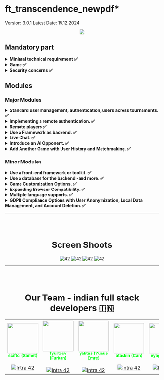 # ft_transcendence_newpdf*

Version: 3.0.1
Latest Date: 15.12.2024

<p align="center">
    <img src="https://i.hizliresim.com/ctrhatw.png"/>
</p>



## Mandatory part

<details>
      <summary> <b> Minimal technical requirement ✅</b></summary>
          <ul>
          <li>✅ The frontend should be developed using pure vanilla <b>Javascript.</b> </li>
          <li>✅ Your website must be a <b>single-page application.</b> The user should be able to use the
<b>Back</b> and <b>Forward</b> buttons of the browser. </li>
          <li>✅ Your website must be compatible with the latest stable up-to-date version of
Google Chrome . </li>
          <li>✅ The user should encounter no unhandled errors and no warnings when browsing the
website. </li>
          <li>✅ Everything must be launched with a single command line to run an autonomous
container provided by Docker. Example : docker-compose up --build </li>
          </ul>
</details>

<details>
      <summary> <b> Game ✅</b></summary>
      The main purpose of this website is to play Pong versus other players.
          <ul>
          <li>✅ Therefore, users must have the ability to participate in a live Pong game against
another player directly on the website. Both players will use the same keyboard.
The <b>Remote players module</b> can enhance this functionality with remote players.</li>
          <li>✅ A player must be able to play against another player, but it should also be possible
to propose a <b>tournament.</b> This tournament will consist of multiple players who
can take turns playing against each other. You have flexibility in how you implement
the tournament, but it must clearly display who is playing against whom and the
order of the players. </li>
          <li>✅ A <b>registration system</b> is required: at the start of a tournament, each player
must input their alias name. The aliases will be reset when a new tournament
begins. However, this requirement can be modified using the <b>Standard User
Management module.</b> </li>
          <li>✅ There must be a <b>matchmaking system:</b> the tournament system organize the
matchmaking of the participants, and announce the next fight. </li>
          <li>✅ All players must adhere to the same rules, which includes having identical paddle
speed. This requirement also applies when using AI; the AI must exhibit the same
speed as a regular player. </li>
          <li>✅ The game itself must be developed in accordance with the default frontend con-
straints (as outlined above), or you may choose to utilize the <b>FrontEnd module</b>,
or you have the option to override it with the <b>Graphics module.</b> While the visual
aesthetics can vary, it must still capture the essence of the <b>original Pong</b> (1972). </li>
          </ul>
</details>

<details>
      <summary> <b> Security concerns ✅</b></summary>
          <ul>
          <li>✅ Any password stored in your database, if applicable, must be <b>hashed.</b> </li>
          <li>✅ Your website must be protected against <b>SQL injections/XSS.</b> </li>
          <li>✅ If you have a backend or any other features, it is mandatory to enable an HTTPS
connection for all aspects (Utilize wss instead of ws...). </li>
          <li>✅ You must implement some form of validation for forms and any user input, either
within the base page if no backend is used or on the server side if a backend is
employed. </li>
          </ul>
          <b>Please make sure you use a strong password hashing algorithm.</b><br>
<b>For obvious security reasons, any credentials, API keys, env
variables etc... must be saved locally in a .env file and ignored by
git. Publicly stored credentials will lead you directly to a failure
of the project.</b>
</details>

## Modules
### Major Modules

  <details>
      <summary> <b> Standard user management, authentication, users across  tournaments. ✅</b></summary>
          <ul>
          <li>✅ Users can subscribe to  the website in a secure way. </li>
          <li>✅ Registered users can log  in in a secure way. </li>
          <li>✅ Users can select a  unique display name to play the tournaments. </li>
          <li>✅ Users can update their  information. </li>
          <li>✅ Users can upload an   avatar, with a default option if none is provided. </li>
          <li>✅ Users can add others as friends   and view their online status. </li>
          <li>✅ User profiles display stats,  such as wins and losses. </li>
          <li>✅ Each user has a <b>Match  History</b> including 1v1 games, dates, and relevant
          details, accessible to logged-in users.</li>
          </ul>
  </details>
  
  <details>
      <summary> <b>  Implementing a remote authentication. ✅</b></summary>
      In this major module, the goal is to implement the following  authentication system:
      <code>OAuth 2.0 authentication with 42</code>. Key features and objectives  include: <br>
      <b>Be carefull, the management of duplicate usernames/emails is at your
      discretion. You must provide a justification for your decision. </b>
          <ul>
          <li>✅ Integrate the   authentication system, allowing users to securely sign in. </li>
          <li>✅ Obtain the necessary  credentials and permissions from the authority to enable a secure  login. </li>
          <li>✅ Implement user-friendly   login and authorization flows that adhere to best practices and   security standards. </li>
          <li>✅ Ensure the secure   exchange of authentication tokens and user information between the web  application and the authentication provider. </li>
          </ul>
          This major module aims to get a remote user authentication, providing   users with
  a secure and convenient way to access the web application.
  </details>
  
  <details>
      <summary> <b> Remote players ✅</b></summary>
      It is possible to have two distant players. Each player is located on a   separated
  computer, accessing the same website and playing the same Pong game. <br>
  ✅ <i>Think about network issues, like unexpected disconnection or lag.
  You have to offer the best user experience possible. </i> (Not needed)
  </details>
  
  <details>
      <summary> <b> Use a Framework as backend. ✅</b></summary>
      In this major module, you are required to utilize a specific web framework  for your backend development, and that framework is <code>Django</code>.   <br>
  <i>You can create a backend without using the constraints of this module
  by using the default language/framework. However, this module will
  only be valid if you use the associated constraints. </i>
  </details>
  
  <details>
      <summary> <b> Live Chat. ✅</b></summary>
      You have to create a chat for your users in this module:
          <ul>
          <li>✅ The user should be able   to send <b>direct messages</b> to other users. </li>
          <li>✅ The user should be able to block  other users. This way, they will see no more messages from the account   they blocked. </li>
          <li>✅ The user should be able to  invite other users to play a Pong game through the chat interface. </li>
          <li>✅ The tournament system should be   able to warn users expected for the next game. </li>
          <li>✅ The user should be able   to access other players profiles through the chat interface. </li>
          </ul>
  </details>
  
  <details>
      <summary> <b> Introduce an AI Opponent. ✅</b></summary>
      In this major module, the objective is to incorporate an AI player into   the game. Notably, the use of the <b>A* algorithm</b> is not permitted for  this task. Key features and goals include:
          <ul>
          <li>✅ Develop an AI opponent  that provides a challenging and engaging gameplay experience for   users. </li>
          <li>✅ The AI must replicate   human behavior, meaning that in your AI implementation, you must  simulate keyboard input. The constraint here is that the AI can only   refresh its view of the game once per second, requiring it to   anticipate bounces and other actions. </li>
          <li>✅ The AI must utilize power-ups if you have chosen to implement the  Game customization options module.</li>
          <li>✅ Implement AI logic and  decision-making processes that enable the AI player to make  intelligent and strategic moves. </li>
          <li>✅ Explore alternative   algorithms and techniques to create an effective AI player without  relying on A*. </li>
          <li>✅ Ensure that the AI adapts to  different gameplay scenarios and user interactions. </li>
          </br>
          <b>This major module aims to enhance the game by introducing an AI   opponent that adds excitement and competitiveness without relying on  the A* algorithm.</b>
          </ul>
  </details>
  
  <details>
      <summary> <b> Add Another Game with User History and Matchmaking. ✅</b></summary>
      In this major module, the objective is to introduce a new game, distinct  from Pong, and incorporate features such as user history tracking and  matchmaking. Key features and goals include:
          <ul>
          <li>✅ Develop a new, engaging game to   diversify the platform’s offerings and entertain users. </li>
          <li>✅ Implement user history tracking   to record and display individual user’s gameplay statistics. </li>
          <li>✅ Create a matchmaking system to  allow users to find opponents and participate in fair and balanced   matches. </li>
          <li>✅ Ensure that user game history   and matchmaking data are stored securely and remain up-to-date. </li>
          <li>✅ Optimize the performance and  responsiveness of the new game to provide an enjoyable user  experience. Regularly update and maintain the game to fix bugs, add  new features, and enhance gameplay. </li>
          </ul>
          This major module aims to expand your platform by introducing a new   game, enhancing user engagement with gameplay history, and  facilitating matchmaking for an enjoyable gaming experience.
  </details>
  
  ### Minor Modules
  
  <details>
      <summary> <b> Use a front-end framework or toolkit. ✅</b></summary>
      Your frontend development will utilize the <code>Bootstrap toolkit.</code>  <br>
      <i>You can create a front-end without using the constraints of this module  by using the default language/framework. However, this module will only be   valid if you use the associated constraints.</i>
  </details>
  
  <details>
      <summary> <b> Use a database for the backend -and more. ✅</b></summary>
      The designated database for all DB instances in your project is   <code>PostgreSQL</code>. This choice guarantees data consistency and  compatibility across all project components and may be a prerequisite for  other modules, such as the <b>backend Framework module</b>.
  </details>
  
  <details>
      <summary> <b> Game Customization Options. ✅</b></summary>
      In this minor module, the goal is to provide customization options for all  available games on the platform. Key features and objectives include:
          <ul>
          <li>✅ Offer customization features,   such as power-ups, attacks, or different maps, that enhance the   gameplay experience. </li>
          <li>✅ Allow users to choose a default   version of the game with basic features if they prefer a simpler  experience. </li>
          <li>✅ Ensure that customization   options are available and applicable to all games offered on the  platform. </li>
          <li>✅ Implement user-friendly settings  menus or interfaces for adjusting game parameters. </li>
          <li>✅ Maintain consistency in   customization features across all games to provide a unified user   experience. </li>
          </ul>
          This module aims to give users the flexibility to tailor their gaming   experience across all available games by providing a variety of   customization options while also offering a default version for those   who prefer a straightforward gameplay experience.
  </details>
  
  
  <details>
      <summary> <b> Expanding Browser Compatibility. ✅</b></summary>
      In this minor module, the objective is to enhance the compatibility of the  web application by adding support for an additional web browser. Key   features and objectives include:
          <ul>
          <li>✅ Extend browser support to   include an additional web browser, ensuring that users can access and   use the application seamlessly. </li>
          <li>✅ Conduct thorough testing and  optimization to ensure that the web application functions correctly  and displays correctly in the newly supported browser. </li>
          <li>✅ Address any compatibility issues  or rendering discrepancies that may arise in the added web browser. </li>
          <li>✅ Ensure a consistent user  experience across all supported browsers, maintaining usability and  functionality. </li>
          </ul>
          This minor module aims to broaden the accessibility of the web  application by supporting an additional web browser, providing users   with more choices for their browsing experience.
  </details>
  
  <details>
      <summary> <b> Multiple language supports. ✅</b></summary>
      In this minor module, the objective is to ensure that your website  supports multiple languages to cater to a diverse user base. Key features  and goals include:
          <ul>
          <li>✅ Implement support for a minimum   of three languages on the website to accommodate a broad audience. </li>
          <li>✅ Provide a language switcher or  selector that allows users to easily change the website’s language   based on their preferences. </li>
          <li>✅ Translate essential website   content, such as navigation menus, headings, and key information, into  the supported languages. </li>
          <li>✅ Ensure that users can navigate  and interact with the website seamlessly, regardless of the selected   language. </li>
          <li>✅ Consider using language packs or  localization libraries to simplify the translation process and   maintain consistency across different languages. </li>
          <li>✅ Allow users to set their  preferred language as a default choice for subsequent visits to the  website. </li>
          </ul>
          This minor module aims to enhance the accessibility and inclusivity of  your website by offering content in multiple languages, making it more   user-friendly for a diverse international audience.
  </details>

<details>
      <summary> <b> GDPR Compliance Options with User Anonymization, Local Data Management, and Account Deletion. ✅</b></summary>
      In this minor module, the goal is to introduce GDPR compliance options that allow users to exercise their data privacy rights. Key features and objectives include:
          <ul>
          <li>✅ Implement GDPR-compliant features that enable users to request anonymization of their personal data, ensuring that their identity and sensitive information are protected. </li>
          <li>✅ Provide tools for users to manage their local data, including the ability to view, edit, or delete their personal information stored within the system. </li>
          <li>✅ Offer a streamlined process for users to request the permanent deletion of their accounts, including all associated data, ensuring compliance with data protection regulations.. </li>
          <li>✅ Maintain clear and transparent communication with users regarding their data privacy rights, with easily accessible options to exercise these rights. </li>
          </ul>
          This minor module aims to enhance user privacy and data protection by offering GDPR compliance options that empower users to control their personal information and exercise their data privacy rights within the system.
  </details>


<hr>
<br>
<br>
<h1 align="center"> Screen Shoots </h1>
<div align="center">
    <img src="https://i.hizliresim.com/d694u7j.png" alt="42"/>
    <img src="https://i.hizliresim.com/gnfb8rx.png" alt="42"/>
    <img src="https://i.hizliresim.com/kewrbvz.png" alt="42"/>
    <img src="https://i.hizliresim.com/ikihl5f.png" alt="42"/>
</div>
<hr>
<br>
<br>
<center>
<h1 align="center"> Our Team - indian full stack developers 🇮🇳</h1>

<table align="center" class="ourteam">
  <tr>
    <td align="center"><a href="https://github.com/temasictfic/" style="text-decoration:none; color: #00ff15;"><img src="https://i.hizliresim.com/mu0ink4.jpg" width="100px;" alt=""/><br /><sub><b>sciftci (Samet)</b></sub></a><br />
    <br><a href="https://profile.intra.42.fr/users/sciftci" title="Intra 42"><img src="https://img.shields.io/badge/Kocaeli-FFFFFF?style=plastic&logo=42&logoColor=000000" alt="Intra 42"/></a></td>
    <td align="center"><a href="https://github.com/fyurtsev/" style="text-decoration:none; color: #00ff15;"><img src="https://i.hizliresim.com/ij9ktl2.jpeg" width="100px;" alt=""/><br /><sub><b>fyurtsev (Furkan)</b></sub></a><br /><br>
    <a href="https://profile.intra.42.fr/users/fyurtsev" title="Intra 42"><img src="https://img.shields.io/badge/Kocaeli-FFFFFF?style=plastic&logo=42&logoColor=000000" alt="Intra 42"/></a></td>
    <td align="center"><a href="https://github.com/yeaktas/" style="text-decoration:none; color: #00ff15;"><img src="https://avatars.githubusercontent.com/u/96894640?v=4" width="100px;" alt=""/><br /><sub><b>yaktas (Yunus Emre)</b></sub></a><br /><br>
    <a href="https://profile.intra.42.fr/users/yaktas" title="Intra 42"><img src="https://img.shields.io/badge/Kocaeli-FFFFFF?style=plastic&logo=42&logoColor=000000" alt="Intra 42"/></a></td>
    <td align="center"><a href="https://github.com/cantaskin/" style="text-decoration:none; color: #00ff15;"><img src="https://avatars.githubusercontent.com/u/94763376?v=4" width="100px;" alt=""/><br /><sub><b>ataskin (Can) </b></sub></a><br /><br>
    <a href="https://profile.intra.42.fr/users/ataskin" title="Intra 42"><img src="https://img.shields.io/badge/Kocaeli-FFFFFF?style=plastic&logo=42&logoColor=000000" alt="Intra 42"/></a></td>
    <td align="center"><a href="https://github.com/fleizean/" style="text-decoration:none; color: #00ff15;"><img src="https://avatars.githubusercontent.com/u/66090171?v=4" width="100px;" alt=""/><br /><sub><b>eyagiz (Enes)</b></sub></a><br /><br>
    <a href="https://profile.intra.42.fr/users/eyagiz" title="Intra 42"><img src="https://img.shields.io/badge/Kocaeli-FFFFFF?style=plastic&logo=42&logoColor=000000" alt="Intra 42"/></a></td>
  </tr>
</table>
</center>

